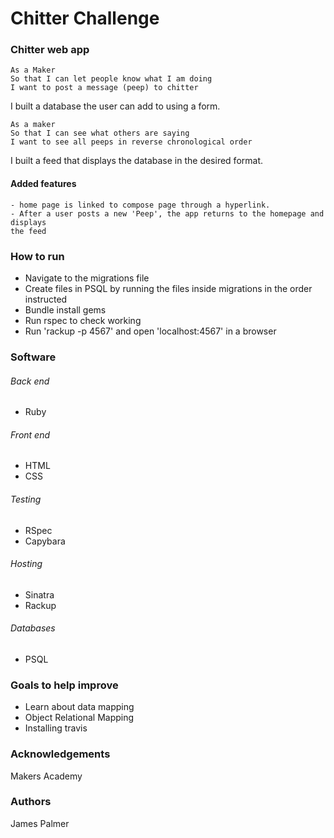 # Chitter Challenge

### Chitter web app

```
As a Maker
So that I can let people know what I am doing  
I want to post a message (peep) to chitter
```

I built a database the user can add to using a form.

```
As a maker
So that I can see what others are saying  
I want to see all peeps in reverse chronological order
```

I built a feed that displays the database in the desired format.

#### Added features
```
- home page is linked to compose page through a hyperlink.
- After a user posts a new 'Peep', the app returns to the homepage and displays
the feed
```

### How to run

- Navigate to the migrations file
- Create files in PSQL by running the files inside migrations in the order instructed
- Bundle install gems
- Run rspec to check working
- Run 'rackup -p 4567' and open 'localhost:4567' in a browser

### Software

###### Back end
- Ruby

###### Front end

- HTML
- CSS

###### Testing
- RSpec
- Capybara

###### Hosting
- Sinatra
- Rackup

###### Databases

- PSQL

### Goals to help improve

- Learn about data mapping
- Object Relational Mapping
- Installing travis

### Acknowledgements

Makers Academy

### Authors

James Palmer
